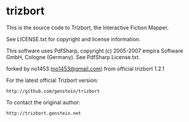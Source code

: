 trizbort
========

This is the source code to Trizbort, the Interactive Fiction Mapper.

See LICENSE.txt for copyright and license information.

This software uses PdfSharp, copyright (c) 2005-2007 empira Software GmbH, Cologne (Germany). See PdfSharp.License.txt.

forked by no1453 (no1453@gmail.com) from official trizbort 1.2.1

For the latest official Trizbort version:

	http://github.com/genstein/trizbort

To contact the original author:

	http://trizbort.genstein.net
